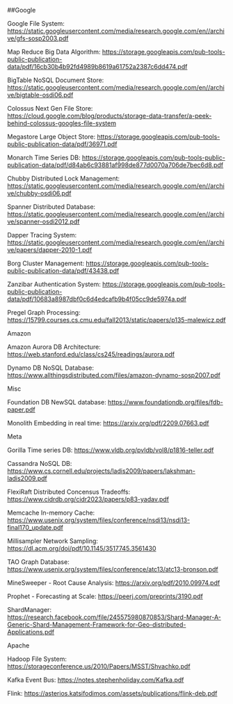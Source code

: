 ##Google

Google File System: https://static.googleusercontent.com/media/research.google.com/en//archive/gfs-sosp2003.pdf

Map Reduce Big Data Algorithm: https://storage.googleapis.com/pub-tools-public-publication-data/pdf/16cb30b4b92fd4989b8619a61752a2387c6dd474.pdf

BigTable NoSQL Document Store: https://static.googleusercontent.com/media/research.google.com/en//archive/bigtable-osdi06.pdf

Colossus Next Gen File Store: https://cloud.google.com/blog/products/storage-data-transfer/a-peek-behind-colossus-googles-file-system

Megastore Large Object Store: https://storage.googleapis.com/pub-tools-public-publication-data/pdf/36971.pdf

Monarch Time Series DB: https://storage.googleapis.com/pub-tools-public-publication-data/pdf/d84ab6c93881af998de877d0070a706de7bec6d8.pdf

Chubby Distributed Lock Management: https://static.googleusercontent.com/media/research.google.com/en//archive/chubby-osdi06.pdf

Spanner Distributed Database: https://static.googleusercontent.com/media/research.google.com/en//archive/spanner-osdi2012.pdf

Dapper Tracing System: https://static.googleusercontent.com/media/research.google.com/en//archive/papers/dapper-2010-1.pdf

Borg Cluster Management: https://storage.googleapis.com/pub-tools-public-publication-data/pdf/43438.pdf

Zanzibar Authentication System: https://storage.googleapis.com/pub-tools-public-publication-data/pdf/10683a8987dbf0c6d4edcafb9b4f05cc9de5974a.pdf

Pregel Graph Processing: https://15799.courses.cs.cmu.edu/fall2013/static/papers/p135-malewicz.pdf



Amazon

Amazon Aurora DB Architecture: https://web.stanford.edu/class/cs245/readings/aurora.pdf

Dynamo DB NoSQL Database: https://www.allthingsdistributed.com/files/amazon-dynamo-sosp2007.pdf



Misc

Foundation DB NewSQL database: https://www.foundationdb.org/files/fdb-paper.pdf

Monolith Embedding in real time: https://arxiv.org/pdf/2209.07663.pdf



Meta

Gorilla Time series DB: https://www.vldb.org/pvldb/vol8/p1816-teller.pdf

Cassandra NoSQL DB: https://www.cs.cornell.edu/projects/ladis2009/papers/lakshman-ladis2009.pdf

FlexiRaft Distributed Concensus Tradeoffs: https://www.cidrdb.org/cidr2023/papers/p83-yadav.pdf

Memcache In-memory Cache: https://www.usenix.org/system/files/conference/nsdi13/nsdi13-final170_update.pdf

Millisampler Network Sampling: https://dl.acm.org/doi/pdf/10.1145/3517745.3561430

TAO Graph Database: https://www.usenix.org/system/files/conference/atc13/atc13-bronson.pdf

MineSweeper - Root Cause Analysis: https://arxiv.org/pdf/2010.09974.pdf

Prophet - Forecasting at Scale: https://peerj.com/preprints/3190.pdf

ShardManager: https://research.facebook.com/file/245575980870853/Shard-Manager-A-Generic-Shard-Management-Framework-for-Geo-distributed-Applications.pdf


Apache

Hadoop File System: https://storageconference.us/2010/Papers/MSST/Shvachko.pdf

Kafka Event Bus: https://notes.stephenholiday.com/Kafka.pdf

Flink: https://asterios.katsifodimos.com/assets/publications/flink-deb.pdf
